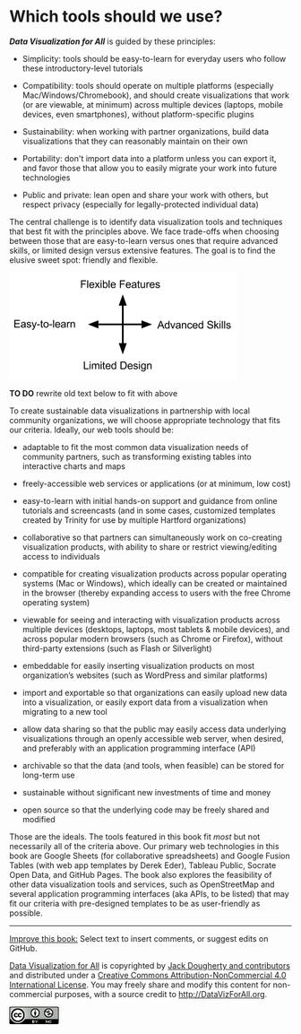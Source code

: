 # Which tools should we use?

***Data Visualization for All*** is guided by these principles:

- Simplicity: tools should be easy-to-learn for everyday users who follow these introductory-level tutorials

- Compatibility: tools should operate on multiple platforms (especially Mac/Windows/Chromebook), and should create visualizations that work (or are viewable, at minimum) across multiple devices (laptops, mobile devices, even smartphones), without platform-specific plugins

- Sustainability: when working with partner organizations, build data visualizations that they can reasonably maintain on their own

- Portability: don't import data into a platform unless you can export it, and favor those that allow you to easily migrate your work into future technologies

- Public and private: lean open and share your work with others, but respect privacy (especially for legally-protected individual data)

The central challenge is to identify data visualization tools and techniques that best fit with the principles above. We face trade-offs when choosing between those that are easy-to-learn versus ones that require advanced skills, or limited design versus extensive features. The goal is to find the elusive sweet spot: friendly and flexible.

![](ToolTradeoffs.png)



**TO DO** rewrite old text below to fit with above

To create sustainable data visualizations in partnership with local community organizations, we will choose appropriate technology that fits our criteria. Ideally, our web tools should be:

- adaptable to fit the most common data visualization needs of community partners, such as transforming existing tables into interactive charts and maps

- freely-accessible web services or applications (or at minimum, low cost)

- easy-to-learn with initial hands-on support and guidance from online tutorials and screencasts (and in some cases, customized templates created by Trinity for use by multiple Hartford organizations)

- collaborative so that partners can simultaneously work on co-creating visualization products, with ability to share or restrict viewing/editing access to individuals

- compatible for creating visualization products across popular operating systems (Mac or Windows), which ideally can be created or maintained in the browser (thereby expanding access to users with the free Chrome operating system)

- viewable for seeing and interacting with visualization products across multiple devices (desktops, laptops, most tablets & mobile devices), and across popular modern browsers (such as Chrome or Firefox), without third-party extensions (such as Flash or Silverlight)

- embeddable for easily inserting visualization products on most organization’s websites (such as WordPress and similar platforms)

- import and exportable so that organizations can easily upload new data into a visualization, or easily export data from a visualization when migrating to a new tool

- allow data sharing so that the public may easily access data underlying visualizations through an openly accessible web server, when desired, and preferably with an application programming interface (API)

- archivable so that the data (and tools, when feasible) can be stored for long-term use

- sustainable without significant new investments of time and money

- open source so that the underlying code may be freely shared and modified

Those are the ideals. The tools featured in this book fit *most* but not necessarily all of the criteria above. Our primary web technologies in this book are Google Sheets (for collaborative spreadsheets) and Google Fusion Tables (with web app templates by Derek Eder), Tableau Public, Socrate Open Data, and GitHub Pages. The book also explores the feasibility of other data visualization tools and services, such as OpenStreetMap and several application programming interfaces (aka APIs, to be listed) that may fit our criteria with pre-designed templates to be as user-friendly as possible.



---


[Improve this book:](../gitbook/improve.md) Select text to insert comments, or suggest edits on GitHub.

[Data Visualization for All](http://datavizforall.org)
is copyrighted by [Jack Dougherty and contributors](../introduction/who.md)
and distributed under a [Creative Commons Attribution-NonCommercial 4.0 International License](http://creativecommons.org/licenses/by-nc/4.0). You may freely share and modify this content for non-commercial purposes, with a source credit to http://DataVizForAll.org.

![Creative Commons by-nc image](../cc-by-nc.png)
